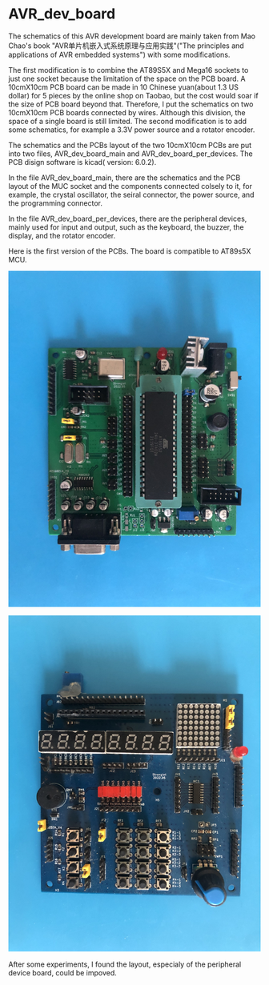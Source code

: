 # AVR_dev_board

The schematics of this AVR development board are mainly taken from Mao Chao's book "AVR单片机嵌入式系统原理与应用实践"("The principles and applications of AVR embedded systems") with some modifications.

The first modification is to combine the AT89S5X and Mega16 sockets to just one socket because the limitation of the space on the PCB board. A 10cmX10cm PCB board can be made in 10 Chinese yuan(about 1.3 US dollar) for 5 pieces by the online shop on Taobao, but the cost would soar if the size of PCB board beyond that. Therefore, I put the schematics on two 10cmX10cm PCB boards connected by wires. Although this division,  the space of a single board is still limited. The second modification is to add some schematics, for example a 3.3V power source and a rotator encoder.

The schematics and the PCBs layout of the two 10cmX10cm PCBs  are put into two files, AVR_dev_board_main and AVR_dev_board_per_devices.  The PCB disign software is kicad( version: 6.0.2).

In the file AVR_dev_board_main, there are the schematics and the PCB layout of the MUC socket and the components connected colsely to it, for example, the crystal oscillator, the seiral connector, the power source, and the programming connector.

In the file AVR_dev_board_per_devices, there are the peripheral devices, mainly used for input and output, such as the keyboard, the buzzer, the display, and the rotator encoder.

Here is the first version of the PCBs. The board is compatible to AT89s5X MCU.

![Main_Board](https://github.com/John20230110/AVR_dev_board/blob/main/pictures/main_board.JPG)

![Peripheral_Device_Board](https://github.com/John20230110/AVR_dev_board/blob/main/pictures/per_boards.JPG)

After some experiments, I found the layout, especialy of the peripheral device  board, could be impoved. 

